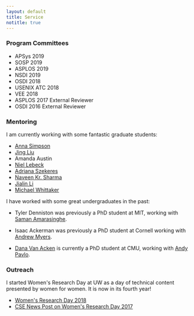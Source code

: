 ```yaml
---
layout: default
title: Service
notitle: true
---
```


### Program Committees

* APSys 2019
* SOSP 2019
* ASPLOS 2019
* NSDI 2019
* OSDI 2018
* USENIX ATC 2018
* VEE 2018
* ASPLOS 2017 External Reviewer
* OSDI 2016 External Reviewer

### Mentoring
I am currently working with some fantastic graduate students:

* [Anna Simpson](https://homes.cs.washington.edu/~aksimpso/)
* [Jing Liu](http://www.jingliu.xyz/)
* Amanda Austin
* [Niel Lebeck](https://homes.cs.washington.edu/~nl35/)
* [Adriana Szekeres](https://homes.cs.washington.edu/~aaasz/)
* [Naveen Kr. Sharma](https://homes.cs.washington.edu/~naveenks/)
* [Jialin Li](https://homes.cs.washington.edu/~lijl/)
* [Michael Whittaker](https://mwhittaker.github.io/)

I have worked with some great undergraduates in the past:

* Tyler Denniston was previously a PhD student at MIT, working with
  [Saman Amarasinghe](http://people.csail.mit.edu/saman/).

* Isaac Ackerman was previously a PhD student at Cornell working with
  [Andrew Myers](http://www.cs.cornell.edu/andru/).

* [Dana Van Acken](http://www.cs.cmu.edu/~dvanaken/index.html) is
  currently a PhD student at CMU, working with [Andy
  Pavlo](http://www.cs.cmu.edu/~pavlo/).


### Outreach
I started Women's Research Day at UW as a day of technical content
presented by women for women. It is now in its fourth year!

* [Women's Research Day
  2018](https://www.facebook.com/events/2085124848383890/)
* [CSE News Post on Women's Research Day 2017](https://news.cs.washington.edu/2017/04/01/allen-schools-2017-womens-research-day/)
